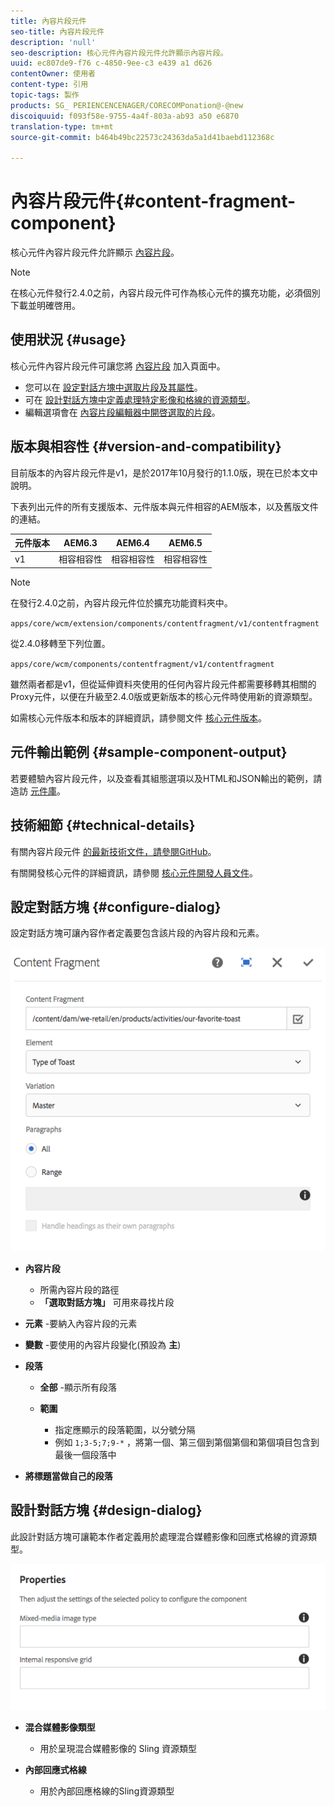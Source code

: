 ```yaml
---
title: 內容片段元件
seo-title: 內容片段元件
description: 'null'
seo-description: 核心元件內容片段元件允許顯示內容片段。
uuid: ec807de9-f76 c-4850-9ee-c3 e439 a1 d626
contentOwner: 使用者
content-type: 引用
topic-tags: 製作
products: SG_ PERIENCENCENAGER/CORECOMPonation@-@new
discoiquuid: f093f58e-9755-4a4f-803a-ab93 a50 e6870
translation-type: tm+mt
source-git-commit: b464b49bc22573c24363da5a1d41baebd112368c

---
```



# 內容片段元件{#content-fragment-component}

核心元件內容片段元件允許顯示 [內容片段](https://helpx.adobe.com/experience-manager/6-5/assets/using/content-fragments.html)。

>[!NOTE]
>
>在核心元件發行2.4.0之前，內容片段元件可作為核心元件的擴充功能，必須個別下載並明確啓用。

## 使用狀況 {#usage}

核心元件內容片段元件可讓您將 [內容片段](https://helpx.adobe.com/experience-manager/6-5/assets/using/content-fragments.html) 加入頁面中。

* 您可以在 [設定對話方塊中選取片段及其屬性](#configure-dialog)。
* 可在 [設計對話方塊中定義處理特定影像和格線的資源類型](#design-dialog)。
* 編輯選項會在 [內容片段編輯器中開啓選取的片段](https://helpx.adobe.com/content/help/en/experience-manager/6-5/assets/using/content-fragments.html)。

## 版本與相容性 {#version-and-compatibility}

目前版本的內容片段元件是v1，是於2017年10月發行的1.1.0版，現在已於本文中說明。

下表列出元件的所有支援版本、元件版本與元件相容的AEM版本，以及舊版文件的連結。

| 元件版本 | AEM6.3 | AEM6.4 | AEM6.5 |
|--- |--- |--- |---|
| v1 | 相容相容性 | 相容相容性 | 相容相容性 |

>[!NOTE]
>
>在發行2.4.0之前，內容片段元件位於擴充功能資料夾中。
>
> `apps/core/wcm/extension/components/contentfragment/v1/contentfragment`
> 
>從2.4.0移轉至下列位置。
>
>`apps/core/wcm/components/contentfragment/v1/contentfragment`
>
>雖然兩者都是v1，但從延伸資料夾使用的任何內容片段元件都需要移轉其相關的Proxy元件，以便在升級至2.4.0版或更新版本的核心元件時使用新的資源類型。

如需核心元件版本和版本的詳細資訊，請參閱文件 [核心元件版本](versions.md)。

## 元件輸出範例 {#sample-component-output}

若要體驗內容片段元件，以及查看其組態選項以及HTML和JSON輸出的範例，請造訪 [元件庫](http://opensource.adobe.com/aem-core-wcm-components/library/content-fragment.html)。

## 技術細節 {#technical-details}

有關內容片段元件 [的最新技術文件，請參閱GitHub](https://github.com/adobe/aem-core-wcm-components/tree/master/content/src/content/jcr_root/apps/core/wcm/components/contentfragment/v1/contentfragment)。

有關開發核心元件的詳細資訊，請參閱 [核心元件開發人員文件](developing.md)。

## 設定對話方塊 {#configure-dialog}

設定對話方塊可讓內容作者定義要包含該片段的內容片段和元素。

![](assets/chlimage_1-87.png)

* **內容片段**

   * 所需內容片段的路徑
   * **「選取對話方塊」** 可用來尋找片段

* **元素** -要納入內容片段的元素
* **變數** -要使用的內容片段變化(預設為 **主**)

* **段落**

   * **全部** -顯示所有段落
   * **範圍**

      * 指定應顯示的段落範圍，以分號分隔
      * 例如 `1;3-5;7;9-*` ，將第一個、第三個到第個第個和第個項目包含到最後一個段落中

* **將標題當做自己的段落**

## 設計對話方塊 {#design-dialog}

此設計對話方塊可讓範本作者定義用於處理混合媒體影像和回應式格線的資源類型。

![](assets/chlimage_1-88.png)

* **混合媒體影像類型**

   * 用於呈現混合媒體影像的 Sling 資源類型

* **內部回應式格線**

   * 用於內部回應格線的Sling資源類型
